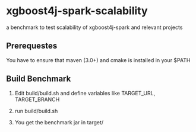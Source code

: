 # xgboost4j-spark-scalability

a benchmark to test scalability of xgboost4j-spark and relevant projects

## Prerequestes 

You have to ensure that maven (3.0+) and cmake is installed in your $PATH

## Build Benchmark

1. Edit build/build.sh and define variables like TARGET_URL, TARGET_BRANCH

2. run build/build.sh

3. You get the benchmark jar in target/ 
